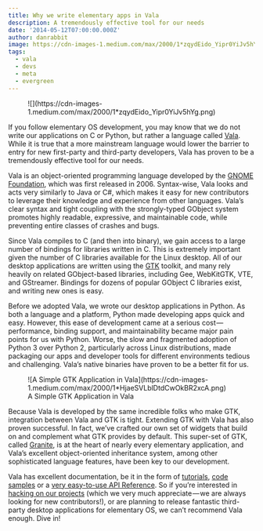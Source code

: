 ```yaml
---
title: Why we write elementary apps in Vala
description: A tremendously effective tool for our needs
date: '2014-05-12T07:00:00.000Z'
author: danrabbit
image: https://cdn-images-1.medium.com/max/2000/1*zqydEido_Yipr0YiJv5hYg.png
tags:
  - vala
  - devs
  - meta
  - evergreen
---
```


<figure markdown="1">
![](https://cdn-images-1.medium.com/max/2000/1*zqydEido_Yipr0YiJv5hYg.png)
</figure>

If you follow elementary OS development, you may know that we do not write our applications on C or Python, but rather a language called [Vala](https://wiki.gnome.org/Projects/Vala). While it is true that a more mainstream language would lower the barrier to entry for new first-party and third-party developers, Vala has proven to be a tremendously effective tool for our needs.

Vala is an object-oriented programming language developed by the [GNOME Foundation](https://www.gnome.org/), which was first released in 2006. Syntax-wise, Vala looks and acts very similarly to Java or C#, which makes it easy for new contributors to leverage their knowledge and experience from other languages. Vala’s clear syntax and tight coupling with the strongly-typed GObject system promotes highly readable, expressive, and maintainable code, while preventing entire classes of crashes and bugs.

Since Vala compiles to C (and then into binary), we gain access to a large number of bindings for libraries written in C. This is extremely important given the number of C libraries available for the Linux desktop. All of our desktop applications are written using the [GTK](https://www.gtk.org/) toolkit, and many rely heavily on related GObject-based libraries, including Gee, WebKitGTK, VTE, and GStreamer. Bindings for dozens of popular GObject C libraries exist, and writing new ones is easy.

Before we adopted Vala, we wrote our desktop applications in Python. As both a language and a platform, Python made developing apps quick and easy. However, this ease of development came at a serious cost — performance, binding support, and maintainability became major pain points for us with Python. Worse, the slow and fragmented adoption of Python 3 over Python 2, particularly across Linux distributions, made packaging our apps and developer tools for different environments tedious and challenging. Vala’s native binaries have proven to be a better fit for us.

<figure markdown="1">
![A Simple GTK Application in Vala](https://cdn-images-1.medium.com/max/2000/1*HjaeSVLblDtdCwOkBR2xcA.png)
<figcaption>A Simple GTK Application in Vala</figcaption>
</figure>

Because Vala is developed by the same incredible folks who make GTK, integration between Vala and GTK is tight. Extending GTK with Vala has also proven successful. In fact, we’ve crafted our own set of widgets that build on and complement what GTK provides by default. This super-set of GTK, called [Granite](https://github.com/elementary/granite), is at the heart of nearly every elementary application, and Vala’s excellent object-oriented inheritance system, among other sophisticated language features, have been key to our development.

Vala has excellent documentation, be it in the form of [tutorials](https://chebizarro.gitbooks.io/the-vala-tutorial/content/), [code samples](https://wiki.gnome.org/Projects/Vala/Examples) or a [very easy-to-use API Reference](https://valadoc.org/). So if you’re interested in [hacking on our projects](https://elementary.io/get-involved) (which we very much appreciate — we are always looking for new contributors!), or are planning to release fantastic third-party desktop applications for elementary OS, we can’t recommend Vala enough. Dive in!
